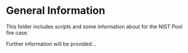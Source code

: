 # General Information
This folder includes scripts and some information about for the NIST Pool fire case.

Further information will be provided...


